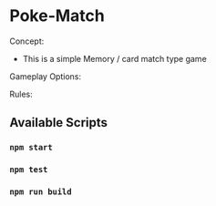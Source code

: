 # Poke-Match

Concept:

-   This is a simple Memory / card match type game

Gameplay Options:

Rules:

## Available Scripts

### `npm start`

### `npm test`

### `npm run build`

